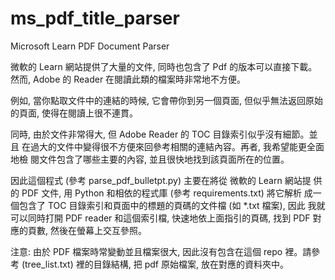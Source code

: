 # ms_pdf_title_parser
Microsoft Learn PDF Document Parser


微軟的 Learn 網站提供了大量的文件, 同時也包含了 Pdf 的版本可以直接下載。
然而, Adobe 的 Reader 在閱讀此類的檔案時非常地不方便。

例如, 當你點取文件中的連結的時候, 它會帶你到另一個頁面, 但似乎無法返回原始
的頁面, 使得在閱讀上很不連貫。

同時, 由於文件非常得大, 但 Adobe Reader 的 TOC 目錄索引似乎沒有細節。並且
在過大的文件中變得很不方便來回參考相關的連結內容。再者, 我希望能更全面地檢
閱文件包含了哪些主要的內容, 並且很快地找到該頁面所在的位置。

因此這個程式 (參考 parse_pdf_bulletpt.py) 主要在將從 微軟的 Learn 網站提
供的 PDF 文件, 用 Python 和相依的程式庫 (參考 requirements.txt) 將它解析
成一個包含了 TOC 目錄索引和頁面中的標題的頁碼的文件檔 (如 *.txt 檔案), 因此
我就可以同時打開 PDF reader 和這個索引檔, 快速地依上面指引的頁碼, 找到 PDF
對應的頁數, 然後在螢幕上交互參照。

注意: 由於 PDF 檔案時常變動並且檔案很大, 因此沒有包含在這個 repo 裡。請參考
(tree_list.txt) 裡的目錄結構, 把 pdf 原始檔案, 放在對應的資料夾中。

